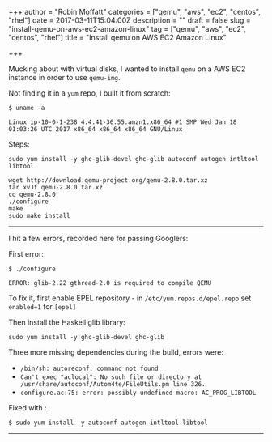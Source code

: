 +++
author = "Robin Moffatt"
categories = ["qemu", "aws", "ec2", "centos", "rhel"]
date = 2017-03-11T15:04:00Z
description = ""
draft = false
slug = "install-qemu-on-aws-ec2-amazon-linux"
tag = ["qemu", "aws", "ec2", "centos", "rhel"]
title = "Install qemu on AWS EC2 Amazon Linux"

+++

Mucking about with virtual disks, I wanted to install `qemu` on a AWS EC2 instance in order to use `qemu-img`.

Not finding it in a `yum` repo, I built it from scratch: 

    $ uname -a

    Linux ip-10-0-1-238 4.4.41-36.55.amzn1.x86_64 #1 SMP Wed Jan 18 01:03:26 UTC 2017 x86_64 x86_64 x86_64 GNU/Linux

Steps: 

    sudo yum install -y ghc-glib-devel ghc-glib autoconf autogen intltool libtool

    wget http://download.qemu-project.org/qemu-2.8.0.tar.xz
    tar xvJf qemu-2.8.0.tar.xz
    cd qemu-2.8.0
    ./configure
    make
    sudo make install

---

I hit a few errors, recorded here for passing Googlers: 

First error: 

    $ ./configure

    ERROR: glib-2.22 gthread-2.0 is required to compile QEMU

To fix it, first enable EPEL repository - in `/etc/yum.repos.d/epel.repo` set `enabled=1` for `[epel]`

Then install the Haskell glib library:

    sudo yum install -y ghc-glib-devel ghc-glib

Three more missing dependencies during the build, errors were: 

* `/bin/sh: autoreconf: command not found`
* `Can't exec "aclocal": No such file or directory at /usr/share/autoconf/Autom4te/FileUtils.pm line 326.`
* `configure.ac:75: error: possibly undefined macro: AC_PROG_LIBTOOL`

Fixed with : 

    $ sudo yum install -y autoconf autogen intltool libtool

---
